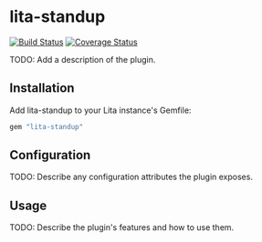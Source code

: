 # lita-standup

[![Build Status](https://travis-ci.org/chriswoodrich/lita-standup.png?branch=master)](https://travis-ci.org/chriswoodrich/lita-standup)
[![Coverage Status](https://coveralls.io/repos/chriswoodrich/lita-standup/badge.png)](https://coveralls.io/r/chriswoodrich/lita-standup)

TODO: Add a description of the plugin.

## Installation

Add lita-standup to your Lita instance's Gemfile:

``` ruby
gem "lita-standup"
```

## Configuration

TODO: Describe any configuration attributes the plugin exposes.

## Usage

TODO: Describe the plugin's features and how to use them.
